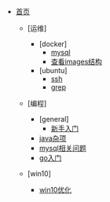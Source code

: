 



- [首页](/)
  - [运维]
    - [docker]
      - [mysql](/yunwei/docker/mysql)
      - [查看images结构](/yunwei/docker/查看images结构)
    - [ubuntu]
      - [ssh](/yunwei/ubuntu/ssh)
      - [grep](/yunwei/ubuntu/grep)

  - [编程]
    - [general]
      - [新手入门](/编程/general/新手入门)
    - [java杂项](/编程/java杂项)
    - [mysql相关问题](/编程/mysql相关问题)
    - [go入门](/编程/go入门)

  - [win10]
    - [win10优化](/win10/win10优化)    
    
